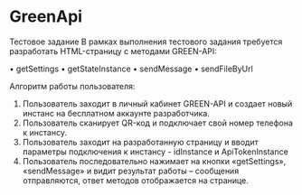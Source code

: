 # GreenApi
Тестовое задание
В рамках выполнения тестового задания требуется разработать HTML-страницу с методами GREEN-API:

• getSettings
• getStateInstance
• sendMessage
• sendFileByUrl

Алгоритм работы пользователя:
1. Пользователь заходит в личный кабинет GREEN-API и создает новый инстанс на
бесплатном аккаунте разработчика.
2. Пользователь сканирует QR-код и подключает свой номер телефона к инстансу.
3. Пользователь заходит на разработанную страницу и вводит параметры
подключения к инстансу - idInstance и ApiTokenInstance
4. Пользователь последовательно нажимает на кнопки «getSettings», «sendMessage» и видит
результат работы – сообщения отправляются, ответ методов отображается на странице.
